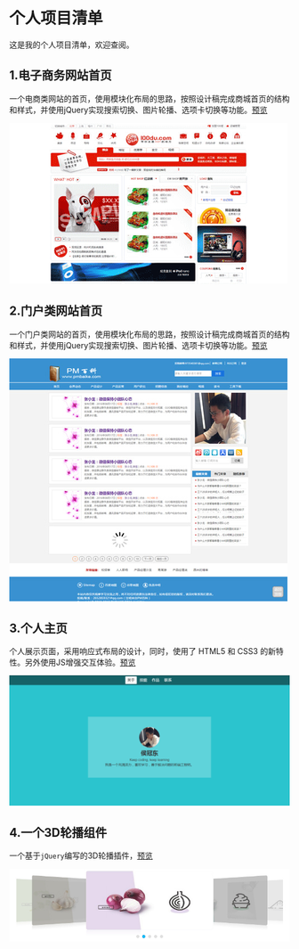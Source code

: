 # 个人项目清单

这是我的个人项目清单，欢迎查阅。

## 1.电子商务网站首页

一个电商类网站的首页，使用模块化布局的思路，按照设计稿完成商城首页的结构和样式，并使用jQuery实现搜索切换、图片轮播、选项卡切换等功能。[预览](https://gordon8.github.io/project/mall)

![截图](mall/img/screenshot.png)

## 2.门户类网站首页

一个门户类网站的首页，使用模块化布局的思路，按照设计稿完成商城首页的结构和样式，并使用jQuery实现搜索切换、图片轮播、选项卡切换等功能。[预览](https://gordon8.github.io/project/pmbaike)

![截图](pmbaike/img/screenshot.jpg)

## 3.个人主页

个人展示页面，采用响应式布局的设计，同时，使用了 HTML5 和 CSS3 的新特性。另外使用JS增强交互体验。[预览](https://gordon8.github.io/project/resume)

![截图](resume/img/screenshot.png)

## 4.一个3D轮播组件

一个基于```jQuery```编写的3D轮播插件，[预览](https://gordon8.github.io/project/hCarousel)

![截图](hCarousel/img/screenshot.jpg)
